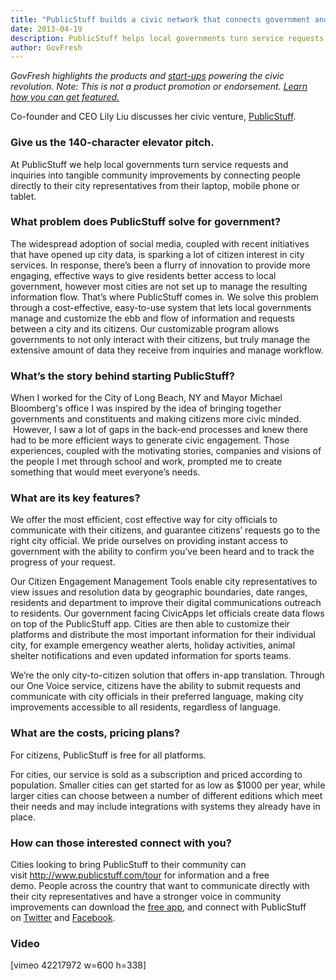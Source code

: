 ```yaml
---
title: "PublicStuff builds a civic network that connects government and citizens"
date: 2013-04-19
description: PublicStuff helps local governments turn service requests and inquiries into tangible community improvements by connecting people directly to their city representatives from their laptop, mobile phone or tablet.
author: GovFresh
---
```




<em>GovFresh highlights the products and <a href="http://govfresh.com/category/topics/startups/">start-ups</a> powering the civic revolution. Note: This is not a product promotion or endorsement. <a href="http://govfresh.com/2011/10/how-civic-entrepreneurs-and-developers-can-share-your-work-with-govfresh-readers/">Learn how you can get featured.</a></em>

Co-founder and CEO Lily Liu discusses her civic venture, <a href="http://publicstuff.com/" target="_blank">PublicStuff</a>.

<h3>Give us the 140-character elevator pitch.</h3>

At PublicStuff we help local governments turn service requests and inquiries into tangible community improvements by connecting people directly to their city representatives from their laptop, mobile phone or tablet.

<h3>What problem does PublicStuff solve for government?</h3>

The widespread adoption of social media, coupled with recent initiatives that have opened up city data, is sparking a lot of citizen interest in city services. In response, there’s been a flurry of innovation to provide more engaging, effective ways to give residents better access to local government, however most cities are not set up to manage the resulting information flow. That’s where PublicStuff comes in. We solve this problem through a cost-effective, easy-to-use system that lets local governments manage and customize the ebb and flow of information and requests between a city and its citizens. Our customizable program allows governments to not only interact with their citizens, but truly manage the extensive amount of data they receive from inquiries and manage workflow.

<h3>What’s the story behind starting PublicStuff?</h3>

When I worked for the City of Long Beach, NY and Mayor Michael Bloomberg's office I was inspired by the idea of bringing together governments and constituents and making citizens more civic minded.  However, I saw a lot of gaps in the back-end processes and knew there had to be more efficient ways to generate civic engagement. Those experiences, coupled with the motivating stories, companies and visions of the people I met through school and work, prompted me to create something that would meet everyone’s needs.

<h3>What are its key features?</h3>

We offer the most efficient, cost effective way for city officials to communicate with their citizens, and guarantee citizens’ requests go to the right city official. We pride ourselves on providing instant access to government with the ability to confirm you’ve been heard and to track the progress of your request.

Our Citizen Engagement Management Tools enable city representatives to view issues and resolution data by geographic boundaries, date ranges, residents and department to improve their digital communications outreach to residents. Our government facing CivicApps let officials create data flows on top of the PublicStuff app. Cities are then able to customize their platforms and distribute the most important information for their individual city, for example emergency weather alerts, holiday activities, animal shelter notifications and even updated information for sports teams.

We’re the only city-to-citizen solution that offers in-app translation. Through our One Voice service, citizens have the ability to submit requests and communicate with city officials in their preferred language, making city improvements accessible to all residents, regardless of language.

<h3>What are the costs, pricing plans?</h3>

For citizens, PublicStuff is free for all platforms.

For cities, our service is sold as a subscription and priced according to population. Smaller cities can get started for as low as $1000 per year, while larger cities can choose between a number of different editions which meet their needs and may include integrations with systems they already have in place.

<h3>How can those interested connect with you?</h3>

Cities looking to bring PublicStuff to their community can visit <a href="http://www.publicstuff.com/tour" target="_blank">http://www.publicstuff.com/tour</a> for information and a free demo. People across the country that want to communicate directly with their city representatives and have a stronger voice in community improvements can download the <a href="http://www.publicstuff.com/mobile" target="_blank">free app</a>, and connect with PublicStuff on <a href="https://twitter.com/PublicStuff" target="_blank">Twitter</a> and <a href="https://www.facebook.com/PublicStuff" target="_blank">Facebook</a>.

<h3>Video</h3>

[vimeo 42217972 w=600 h=338]
